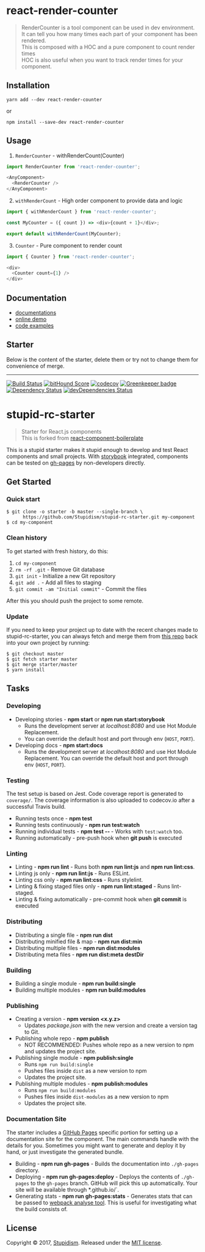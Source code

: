 # react-render-counter
> RenderCounter is a tool component can be used in dev environment. It can tell you how many times each part of your component has been rendered.  
> This is composed with a HOC and a pure component to count render times  
> HOC is also useful when you want to track render times for your component.

## Installation
```
yarn add --dev react-render-counter
```
or
```
npm install --save-dev react-render-counter
```

## Usage
1. `RenderCounter` - withRenderCount(Counter)

  ```js
  import RenderCounter from 'react-render-counter';
  
  <AnyComponent>
    <RenderCounter />
  </AnyComponent>
  ```

2. `withRenderCount` - High order component to provide data and logic

  ```js
  import { withRenderCount } from 'react-render-counter';
  
  const MyCounter = ({ count }) => <div>{count + 1}</div>;
  
  export default withRenderCount(MyCounter);
  ```
  
3. `Counter` - Pure component to render count

  ```js
  import { Counter } from 'react-render-counter';
  
  <div>
    <Counter count={1} /> 
  </div>
  ```

## Documentation

- [documentations](https://stupidism.github.io/clarity-components/)
- [online demo](https://stupidism.github.io/clarity-components/storybook)
- [code examples](https://github.com/stupidism/clarity-components/blob/master/stories/Image/Image.story.js)

## Starter

Below is the content of the starter, delete them or try not to change them for convenience of merge.

---

[![Build Status](https://travis-ci.org/Stupidism/stupid-rc-starter.svg?branch=master)](https://travis-ci.org/Stupidism/stupid-rc-starter) [![bitHound Score](https://www.bithound.io/github/Stupidism/stupid-rc-starter/badges/score.svg)](https://www.bithound.io/github/Stupidism/stupid-rc-starter) [![codecov](https://codecov.io/gh/Stupidism/stupid-rc-starter/branch/master/graph/badge.svg)](https://codecov.io/gh/Stupidism/stupid-rc-starter) [![Greenkeeper badge](https://badges.greenkeeper.io/stupidism/stupid-rc-starter.svg)](https://greenkeeper.io/) [![Dependency Status](https://david-dm.org/Stupidism/stupid-rc-starter.svg)](https://david-dm.org/Stupidism/stupid-rc-starter) [![devDependencies Status](https://david-dm.org/Stupidism/stupid-rc-starter/dev-status.svg)](https://david-dm.org/Stupidism/stupid-rc-starter?type=dev)

# stupid-rc-starter 
> Starter for React.js components  
> This is forked from [react-component-boilerplate](https://github.com/survivejs/react-component-boilerplate)

This is a stupid starter makes it stupid enough to develop and test React components and small projects.
With [storybook](https://github.com/storybooks/storybook) integrated, components can be tested on [gh-pages](https://stupidism.github.io/stupid-rc-starter/storybook) by non-developers directly.

## Get Started

### Quick start
```
$ git clone -o starter -b master --single-branch \
      https://github.com/Stupidism/stupid-rc-starter.git my-component
$ cd my-component
```

### Clean history
To get started with fresh history, do this:

1. `cd my-component`
2. `rm -rf .git` - Remove Git database
3. `git init` - Initialize a new Git repository
4. `git add .` - Add all files to staging
5. `git commit -am "Initial commit"` - Commit the files

After this you should push the project to some remote.

### Update

If you need to keep your project up to date with the recent changes made to stupid-rc-starter,
you can always fetch and merge them from [this repo](https://github.com/Stupidism/stupid-rc-starter)
back into your own project by running:

```shell
$ git checkout master
$ git fetch starter master
$ git merge starter/master
$ yarn install
```

## Tasks
### Developing
* Developing stories - **npm start** or **npm run start:storybook**
  - Runs the development server at *localhost:8080* and use Hot Module Replacement.
  - You can override the default host and port through env (`HOST`, `PORT`).
* Developing docs - **npm start:docs**
  - Runs the development server at *localhost:8080* and use Hot Module Replacement. You can override the default host and port through env (`HOST`, `PORT`).

### Testing

The test setup is based on Jest. Code coverage report is generated to `coverage/`. The coverage information is also uploaded to codecov.io after a successful Travis build.

* Running tests once - **npm test**
* Running tests continuously - **npm run test:watch**
* Running individual tests - **npm test -- <pattern>** - Works with `test:watch` too.
* Running automatically - pre-push hook when **git push** is executed

### Linting
* Linting - **npm run lint** - Runs both **npm run lint:js** and **npm run lint:css**.
* Linting js only - **npm run lint:js** - Runs ESLint.
* Linting css only - **npm run lint:css** - Runs stylelint.
* Linting & fixing staged files only - **npm run lint:staged** - Runs lint-staged.
* Linting & fixing automatically - pre-commit hook when **git commit** is executed

### Distributing
* Distributing a single file - **npm run dist**
* Distributing minified file & map - **npm run dist:min**
* Distributing multiple files - **npm run dist:modules**
* Distributing meta files - **npm run dist:meta destDir**

### Building
* Building a single module - **npm run build:single**
* Building multiple modules - **npm run build:modules**

### Publishing
* Creating a version - **npm version <x.y.z>**
  - Updates *package.json* with the new version and create a version tag to Git.
* Publishing whole repo - **npm publish**
  - NOT RECOMMENDED: Pushes whole repo as a new version to npm and updates the project site.
* Publishing single module - **npm publish:single**
  - Runs `npm run build:single`
  - Pushes files inside `dist` as a new version to npm 
  - Updates the project site.
* Publishing multiple modules - **npm publish:modules**
  - Runs `npm run build:modules`
  - Pushes files inside `dist-modules` as a new version to npm
  - Updates the project site.

### Documentation Site

The starter includes a [GitHub Pages](https://pages.github.com/) specific portion for setting up a documentation site for the component. The main commands handle with the details for you. Sometimes you might want to generate and deploy it by hand, or just investigate the generated bundle.

* Building - **npm run gh-pages** - Builds the documentation into `./gh-pages` directory.
* Deploying - **npm run gh-pages:deploy** - Deploys the contents of `./gh-pages` to the `gh-pages` branch. GitHub will pick this up automatically. Your site will be available through *<user name>.github.io/<project name>`.
* Generating stats - **npm run gh-pages:stats** - Generates stats that can be passed to [webpack analyse tool](https://webpack.github.io/analyse/). This is useful for investigating what the build consists of.

## License

Copyright © 2017, [Stupidism](https://github.com/stupidism). Released under the [MIT license](LICENSE).
